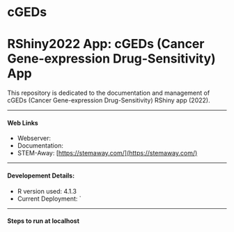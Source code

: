 # cGEDs

# RShiny2022 App: cGEDs (Cancer Gene-expression Drug-Sensitivity) App
This repository is dedicated to the documentation and management of cGEDs (Cancer Gene-expression Drug-Sensitivity) RShiny app (2022).

---
#### Web Links
- Webserver:
- Documentation:
- STEM-Away: [https://stemaway.com/](https://stemaway.com/)

---
#### Developement Details:

- R version used: 4.1.3
- Current Deployment:  `

---
#### Steps to run at localhost
